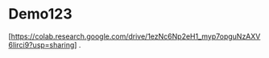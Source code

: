 # Demo123
  [https://colab.research.google.com/drive/1ezNc6Np2eH1_myp7opguNzAXV6Iirci9?usp=sharing] 
.
